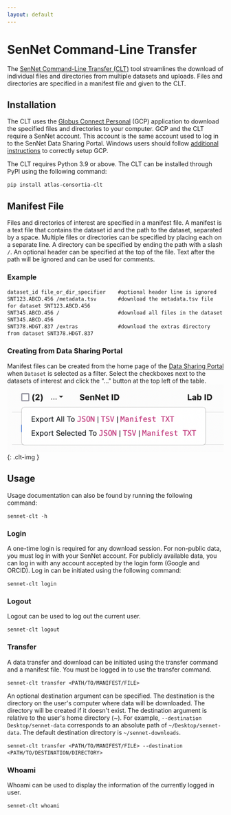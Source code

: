 ```yaml
---
layout: default
---
```

# SenNet Command-Line Transfer

The [SenNet Command-Line Transfer (CLT)](https://pypi.org/project/atlas-consortia-clt/) tool streamlines the download of individual files and directories from multiple datasets and uploads. Files and directories are specified in a manifest file and given to the CLT.


## Installation

The CLT uses the [Globus Connect Personal](https://www.globus.org/globus-connect-personal) (GCP) application to download the specified files and directories to your computer. GCP and the CLT require a SenNet account. This account is the same account used to log in to the SenNet Data Sharing Portal. Windows users should follow [additional instructions](gcp-windows) to correctly setup GCP.

The CLT requires Python 3.9 or above. The CLT can be installed through PyPI using the following command:

```
pip install atlas-consortia-clt
```

## Manifest File
Files and directories of interest are specified in a manifest file. A manifest is a text file that contains the dataset id and the path to the dataset, separated by a space. Multiple files or directories can be specified by placing each on a separate line. A directory can be specified by ending the path with a slash `/`. An optional header can be specified at the top of the file. Text after the path will be ignored and can be used for comments.

### Example
```
dataset_id file_or_dir_specifier    #optional header line is ignored
SNT123.ABCD.456 /metadata.tsv       #download the metadata.tsv file for dataset SNT123.ABCD.456
SNT345.ABCD.456 /                   #download all files in the dataset SNT345.ABCD.456
SNT378.HDGT.837 /extras             #download the extras directory from dataset SNT378.HDGT.837
```

### Creating from Data Sharing Portal

Manifest files can be created from the home page of
the [Data Sharing Portal](https://data.sennetconsortium.org/search?size=n_10000_n&filters%5B0%5D%5Bfield%5D=entity_type&filters%5B0%5D%5Bvalues%5D%5B0%5D=Dataset&filters%5B0%5D%5Btype%5D=any&sort%5B0%5D%5Bfield%5D=last_modified_timestamp&sort%5B0%5D%5Bdirection%5D=desc)
when `Dataset` is selected as a filter. Select the checkboxes next to the datasets of interest and click the "..." button
at the top left of the table.<br>
![Creating manifest](../../imgs/manifest-create.png){: .clt-img }

## Usage

Usage documentation can also be found by running the following command:
```
sennet-clt -h
```

### Login

A one-time login is required for any download session. For non-public data, you must log in with your SenNet account. For publicly available data, you can log in with any account accepted by the login form (Google and ORCID). Log in can be initiated using the following command:

``` 
sennet-clt login
```

### Logout

Logout can be used to log out the current user.
```
sennet-clt logout
```

### Transfer

A data transfer and download can be initiated using the transfer command and a manifest file. You must be logged in to use the transfer command.
```
sennet-clt transfer <PATH/TO/MANIFEST/FILE> 
```
An optional destination argument can be specified. The destination is the directory on the user's computer where data will be downloaded. The directory will be created if it doesn't exist. The destination argument is relative to the user's home directory (~). For example, `--destination Desktop/sennet-data` corresponds to an absolute path of `~/Desktop/sennet-data`. The default destination directory is `~/sennet-downloads`.
```
sennet-clt transfer <PATH/TO/MANIFEST/FILE> --destination <PATH/TO/DESTINATION/DIRECTORY>
```

### Whoami

Whoami can be used to display the information of the currently logged in user.
``` 
sennet-clt whoami
```